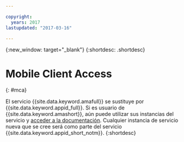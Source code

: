 ```yaml
---

copyright:
  years: 2017
lastupdated: "2017-03-16"

---
```


{:new_window: target="_blank"}
{:shortdesc: .shortdesc}

# Mobile Client Access
{: #mca}

El servicio {{site.data.keyword.amafull}} se sustituye por {{site.data.keyword.appid_full}}. Si es usuario de {{site.data.keyword.amashort}}, aún puede utilizar sus instancias del servicio y [acceder a la documentación](/docs/services/mobileaccess/index.html). Cualquier instancia de servicio nueva que se cree será como parte del servicio {{site.data.keyword.appid_short_notm}}.
{:shortdesc}

